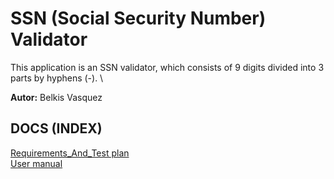 # SSN (Social Security Number) Validator
This application is an SSN validator, which consists of 9 digits divided into 3 parts by hyphens (-). \

**Autor:** Belkis Vasquez

## DOCS (INDEX)

[Requirements_And_Test plan](https://github.com/BelkisVasquez0609/002Assigment-SSN/blob/master/Docs/Requirements_And_Test%20plan.md) \
[User manual](https://github.com/BelkisVasquez0609/002Assigment-SSN/blob/master/Docs/User%20manual.md)
